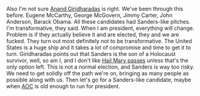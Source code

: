 Also I'm not sure <a href="https://twitter.com/AnandWrites/status/1231622488204959744">Anand Giridharadas</a> is right. We've been through this before. Eugene McCarthy, George McGovern, Jimmy Carter, John Anderson, Barack Obama. All these candidates had Sanders-like pitches. I'm transformative, they said. When I am president, everything will change. Problem is if they actually believe it and are elected, they and we are fucked. They turn out most definitely not to be transformative. The United States is a huge ship and it takes a lot of compromise and time to get it to turn. Giridharadas points out that Sanders is the son of a Holocaust survivor, well, so am I, and I don't like <a href="https://en.wikipedia.org/wiki/Hail_Mary_pass">Hail Mary passes</a> unless that's the only option left. This is not a normal election, and Sanders is way too risky. We need to get solidly off the path we're on, bringing as many people as possible along with us. Then let's go for a Sanders-like candidate, maybe when <a href="https://twitter.com/AOC">AOC</a> is old enough to run for president. 
